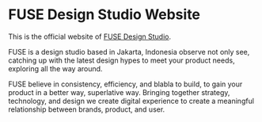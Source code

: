 # FUSE Design Studio Website

This is the official website of [FUSE Design Studio](http://byfuse.id/).

FUSE is a design studio based in Jakarta, Indonesia observe not only see, catching up with the latest design hypes to meet your product needs, exploring all the way around.

FUSE believe in consistency, efficiency, and blabla to build, to gain your product in a better way, superlative way. Bringing together strategy, technology, and design we create digital experience to create a meaningful relationship between brands, product, and user.
